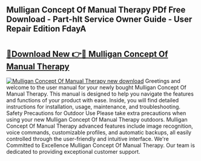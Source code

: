 ## Mulligan Concept Of Manual Therapy PDf Free Download - Part-hlt Service Owner Guide - User Repair Edition FdayA

# <h2><a href="http://cf23870.oget.top/?id=Mulligan+Concept+Of+Manual+Therapy">🔗Download New 👉🔴 Mulligan Concept Of Manual Therapy</a></h2>

[![Mulligan Concept Of Manual Therapy new download](https://i.imgur.com/5g1atiW.png)](http://cf23870.oget.top/?id=Mulligan+Concept+Of+Manual+Therapy)
Greetings and welcome to the user manual for your newly bought Mulligan Concept Of Manual Therapy. This manual is designed to help you navigate the features and functions of your product with ease. Inside, you will find detailed instructions for installation, usage, maintenance, and troubleshooting. Safety Precautions for Outdoor Use Please take extra precautions when using your new Mulligan Concept Of Manual Therapy outdoors. Mulligan Concept Of Manual Therapy advanced features include image recognition, voice commands, customizable profiles, and automatic backups, all easily controlled through the user-friendly and intuitive interface. We're Committed to Excellence Mulligan Concept Of Manual Therapy. Our team is dedicated to providing exceptional customer support.
